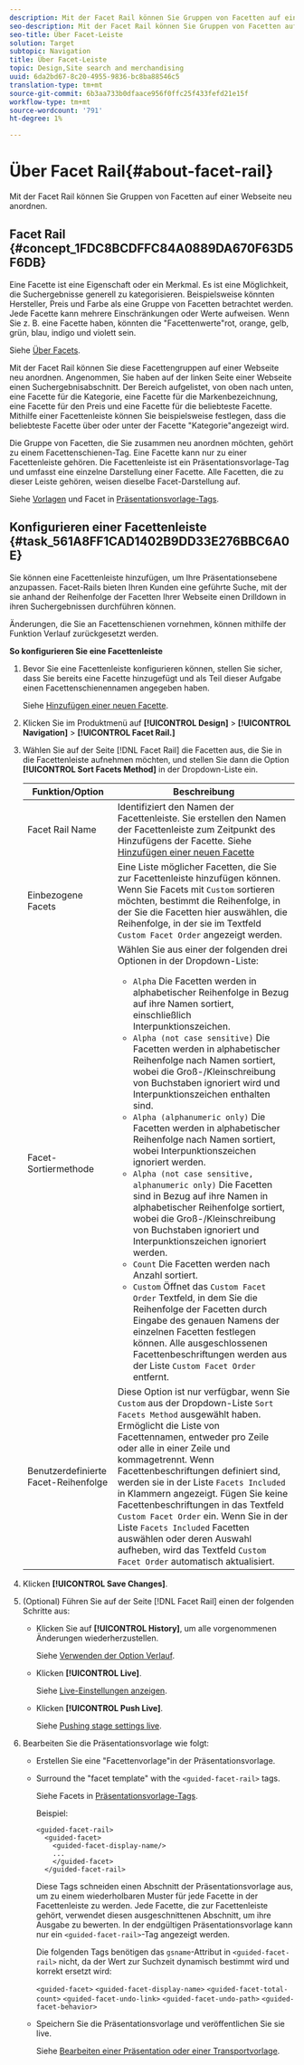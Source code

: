 ```yaml
---
description: Mit der Facet Rail können Sie Gruppen von Facetten auf einer Webseite neu anordnen.
seo-description: Mit der Facet Rail können Sie Gruppen von Facetten auf einer Webseite neu anordnen.
seo-title: Über Facet-Leiste
solution: Target
subtopic: Navigation
title: Über Facet-Leiste
topic: Design,Site search and merchandising
uuid: 6da2bd67-8c20-4955-9836-bc8ba88546c5
translation-type: tm+mt
source-git-commit: 6b3aa733b0dfaace956f0ffc25f433fefd21e15f
workflow-type: tm+mt
source-wordcount: '791'
ht-degree: 1%

---
```



# Über Facet Rail{#about-facet-rail}

Mit der Facet Rail können Sie Gruppen von Facetten auf einer Webseite neu anordnen.

## Facet Rail {#concept_1FDC8BCDFFC84A0889DA670F63D5F6DB}

Eine Facette ist eine Eigenschaft oder ein Merkmal. Es ist eine Möglichkeit, die Suchergebnisse generell zu kategorisieren. Beispielsweise könnten Hersteller, Preis und Farbe als eine Gruppe von Facetten betrachtet werden. Jede Facette kann mehrere Einschränkungen oder Werte aufweisen. Wenn Sie z. B. eine Facette haben, könnten die &quot;Facettenwerte&quot;rot, orange, gelb, grün, blau, indigo und violett sein.

Siehe [Über Facets](../c-about-design-menu/c-about-facets.md#concept_FA912B3B41EE493DB2F492D188457FF5).

Mit der Facet Rail können Sie diese Facettengruppen auf einer Webseite neu anordnen. Angenommen, Sie haben auf der linken Seite einer Webseite einen Suchergebnisabschnitt. Der Bereich aufgelistet, von oben nach unten, eine Facette für die Kategorie, eine Facette für die Markenbezeichnung, eine Facette für den Preis und eine Facette für die beliebteste Facette. Mithilfe einer Facettenleiste können Sie beispielsweise festlegen, dass die beliebteste Facette über oder unter der Facette &quot;Kategorie&quot;angezeigt wird.

Die Gruppe von Facetten, die Sie zusammen neu anordnen möchten, gehört zu einem Facettenschienen-Tag. Eine Facette kann nur zu einer Facettenleiste gehören. Die Facettenleiste ist ein Präsentationsvorlage-Tag und umfasst eine einzelne Darstellung einer Facette. Alle Facetten, die zu dieser Leiste gehören, weisen dieselbe Facet-Darstellung auf.

Siehe [Vorlagen](../c-about-design-menu/c-about-templates.md#concept_06EB481B14864E18A8AE2BCD1D6EF0B5) und Facet in [Präsentationsvorlage-Tags](../c-appendices/c-templates.md#reference_F1BBF616BCEC4AD7B2548ECD3CA74C64).

## Konfigurieren einer Facettenleiste {#task_561A8FF1CAD1402B9DD33E276BBC6A0E}

Sie können eine Facettenleiste hinzufügen, um Ihre Präsentationsebene anzupassen. Facet-Rails bieten Ihren Kunden eine geführte Suche, mit der sie anhand der Reihenfolge der Facetten Ihrer Webseite einen Drilldown in ihren Suchergebnissen durchführen können.

<!-- 

t_configuring_facet_rail.xml

-->

Änderungen, die Sie an Facettenschienen vornehmen, können mithilfe der Funktion Verlauf zurückgesetzt werden.

**So konfigurieren Sie eine Facettenleiste**

1. Bevor Sie eine Facettenleiste konfigurieren können, stellen Sie sicher, dass Sie bereits eine Facette hinzugefügt und als Teil dieser Aufgabe einen Facettenschienennamen angegeben haben.

   Siehe [Hinzufügen einer neuen Facette](../c-about-design-menu/c-about-facets.md#task_FC07BFFA62CA4B718D6CBF4F2855C89B).
1. Klicken Sie im Produktmenü auf **[!UICONTROL Design]** > **[!UICONTROL Navigation]** > **[!UICONTROL Facet Rail.]**
1. Wählen Sie auf der Seite [!DNL Facet Rail] die Facetten aus, die Sie in die Facettenleiste aufnehmen möchten, und stellen Sie dann die Option **[!UICONTROL Sort Facets Method]** in der Dropdown-Liste ein.

   <!-- 
   r_facet_rail_options.xml
   -->

   | Funktion/Option | Beschreibung |
   |--- |--- |
   | Facet Rail Name | Identifiziert den Namen der Facettenleiste.  Sie erstellen den Namen der Facettenleiste zum Zeitpunkt des Hinzufügens der Facette.  Siehe [Hinzufügen einer neuen Facette](../c-about-design-menu/c-about-facets.md#task_FC07BFFA62CA4B718D6CBF4F2855C89B) |
   | Einbezogene Facets | Eine Liste möglicher Facetten, die Sie zur Facettenleiste hinzufügen können.  Wenn Sie Facets mit `Custom` sortieren möchten, bestimmt die Reihenfolge, in der Sie die Facetten hier auswählen, die Reihenfolge, in der sie im Textfeld `Custom Facet Order` angezeigt werden. |
   | Facet-Sortiermethode | Wählen Sie aus einer der folgenden drei Optionen in der Dropdown-Liste:<ul><li>`Alpha` Die Facetten werden in alphabetischer Reihenfolge in Bezug auf ihre Namen sortiert, einschließlich Interpunktionszeichen.</li><li>`Alpha (not case sensitive)` Die Facetten werden in alphabetischer Reihenfolge nach Namen sortiert, wobei die Groß-/Kleinschreibung von Buchstaben ignoriert wird und Interpunktionszeichen enthalten sind. </li><li>`Alpha (alphanumeric only)` Die Facetten werden in alphabetischer Reihenfolge nach Namen sortiert, wobei Interpunktionszeichen ignoriert werden. </li><li>`Alpha (not case sensitive, alphanumeric only)` Die Facetten sind in Bezug auf ihre Namen in alphabetischer Reihenfolge sortiert, wobei die Groß-/Kleinschreibung von Buchstaben ignoriert und Interpunktionszeichen ignoriert werden. </li><li>`Count` Die Facetten werden nach Anzahl sortiert. </li><li>`Custom` Öffnet das  `Custom Facet Order` Textfeld, in dem Sie die Reihenfolge der Facetten durch Eingabe des genauen Namens der einzelnen Facetten festlegen können. Alle ausgeschlossenen Facettenbeschriftungen werden aus der Liste `Custom Facet Order` entfernt.</li></ul> |
   | Benutzerdefinierte Facet-Reihenfolge | Diese Option ist nur verfügbar, wenn Sie `Custom` aus der Dropdown-Liste `Sort Facets Method` ausgewählt haben.  Ermöglicht die Liste von Facettennamen, entweder pro Zeile oder alle in einer Zeile und kommagetrennt. Wenn Facettenbeschriftungen definiert sind, werden sie in der Liste `Facets Included` in Klammern angezeigt.  Fügen Sie keine Facettenbeschriftungen in das Textfeld `Custom Facet Order` ein.  Wenn Sie in der Liste `Facets Included` Facetten auswählen oder deren Auswahl aufheben, wird das Textfeld `Custom Facet Order` automatisch aktualisiert. |

1. Klicken **[!UICONTROL Save Changes]**.
1. (Optional) Führen Sie auf der Seite [!DNL Facet Rail] einen der folgenden Schritte aus:

   * Klicken Sie auf **[!UICONTROL History]**, um alle vorgenommenen Änderungen wiederherzustellen.

      Siehe [Verwenden der Option Verlauf](../t-using-the-history-option.md#task_70DD3F87A67242BBBD2CB27156F43002).

   * Klicken **[!UICONTROL Live]**.

      Siehe [Live-Einstellungen anzeigen](../c-about-staging.md#task_401A0EBDB5DB4D4CA933CBA7BECDC10F).

   * Klicken **[!UICONTROL Push Live]**.

      Siehe [Pushing stage settings live](../c-about-staging.md#task_44306783B4C0408AAA58B471DAF2D9A4).

1. Bearbeiten Sie die Präsentationsvorlage wie folgt:

   * Erstellen Sie eine &quot;Facettenvorlage&quot;in der Präsentationsvorlage.
   * Surround the &quot;facet template&quot; with the `<guided-facet-rail>` tags.

      Siehe Facets in [Präsentationsvorlage-Tags](../c-appendices/c-templates.md#reference_F1BBF616BCEC4AD7B2548ECD3CA74C64).

      Beispiel:

      ```
      <guided-facet-rail>
        <guided-facet>
          <guided-facet-display-name/>
          ...
          </guided-facet>
        </guided-facet-rail>
      ```

      Diese Tags schneiden einen Abschnitt der Präsentationsvorlage aus, um zu einem wiederholbaren Muster für jede Facette in der Facettenleiste zu werden. Jede Facette, die zur Facettenleiste gehört, verwendet diesen ausgeschnittenen Abschnitt, um ihre Ausgabe zu bewerten. In der endgültigen Präsentationsvorlage kann nur ein `<guided-facet-rail>`-Tag angezeigt werden.

      Die folgenden Tags benötigen das `gsname`-Attribut in `<guided-facet-rail>` nicht, da der Wert zur Suchzeit dynamisch bestimmt wird und korrekt ersetzt wird:

      `<guided-facet>`
      `<guided-facet-display-name>`
      `<guided-facet-total-count>`
      `<guided-facet-undo-link>`
      `<guided-facet-undo-path>`
      `<guided-facet-behavior>`

   * Speichern Sie die Präsentationsvorlage und veröffentlichen Sie sie live.

      Siehe [Bearbeiten einer Präsentation oder einer Transportvorlage](../c-about-design-menu/c-about-templates.md#task_800E0E2265C34C028C92FEB5A1243EC3).
